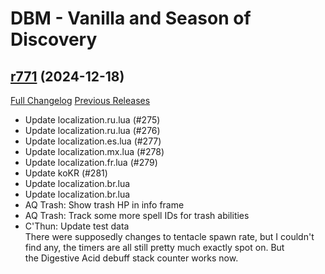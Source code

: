 # DBM - Vanilla and Season of Discovery

## [r771](https://github.com/DeadlyBossMods/DBM-Vanilla/tree/r771) (2024-12-18)
[Full Changelog](https://github.com/DeadlyBossMods/DBM-Vanilla/compare/r770...r771) [Previous Releases](https://github.com/DeadlyBossMods/DBM-Vanilla/releases)

- Update localization.ru.lua (#275)  
- Update localization.ru.lua (#276)  
- Update localization.es.lua (#277)  
- Update localization.mx.lua (#278)  
- Update localization.fr.lua (#279)  
- Update koKR (#281)  
- Update localization.br.lua  
- Update localization.br.lua  
- AQ Trash: Show trash HP in info frame  
- AQ Trash: Track some more spell IDs for trash abilities  
- C'Thun: Update test data  
    There were supposedly changes to tentacle spawn rate, but I couldn't  
    find any, the timers are all still pretty much exactly spot on. But  
    the Digestive Acid debuff stack counter works now.  
